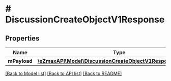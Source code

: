 # # DiscussionCreateObjectV1Response

## Properties

Name | Type | Description | Notes
------------ | ------------- | ------------- | -------------
**mPayload** | [**\eZmaxAPI\Model\DiscussionCreateObjectV1ResponseMPayload**](DiscussionCreateObjectV1ResponseMPayload.md) |  |

[[Back to Model list]](../../README.md#models) [[Back to API list]](../../README.md#endpoints) [[Back to README]](../../README.md)
